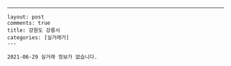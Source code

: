 ---
    layout: post
    comments: true
    title: 강원도 강릉시
    categories: [실거래가]
    ---

    2021-06-29 실거래 정보가 없습니다.

    